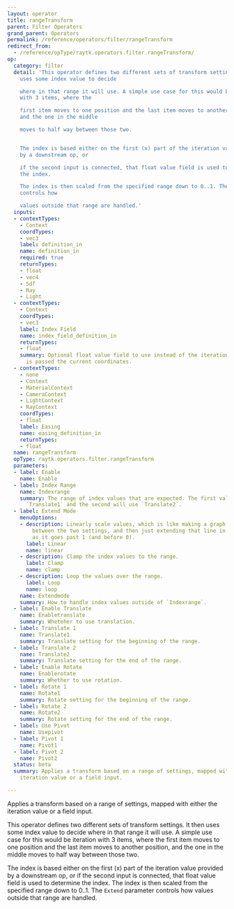 ```yaml
---
layout: operator
title: rangeTransform
parent: Filter Operators
grand_parent: Operators
permalink: /reference/operators/filter/rangeTransform
redirect_from:
  - /reference/opType/raytk.operators.filter.rangeTransform/
op:
  category: filter
  detail: 'This operator defines two different sets of transform settings. It then
    uses some index value to decide

    where in that range it will use. A simple use case for this would be iteration
    with 3 items, where the

    first item moves to one position and the last item moves to another position,
    and the one in the middle

    moves to half way between those two.


    The index is based either on the first (x) part of the iteration value provided
    by a downstream op, or

    if the second input is connected, that float value field is used to determine
    the index.

    The index is then scaled from the specified range down to 0..1. The `Extend` parameter
    controls how

    values outside that range are handled.'
  inputs:
  - contextTypes:
    - Context
    coordTypes:
    - vec3
    label: definition_in
    name: definition_in
    required: true
    returnTypes:
    - float
    - vec4
    - Sdf
    - Ray
    - Light
  - contextTypes:
    - Context
    coordTypes:
    - vec3
    label: Index Field
    name: index_field_definition_in
    returnTypes:
    - float
    summary: Optional float value field to use instead of the iteration value. It
      is passed the current coordinates.
  - contextTypes:
    - none
    - Context
    - MaterialContext
    - CameraContext
    - LightContext
    - RayContext
    coordTypes:
    - float
    label: Easing
    name: easing_definition_in
    returnTypes:
    - float
  name: rangeTransform
  opType: raytk.operators.filter.rangeTransform
  parameters:
  - label: Enable
    name: Enable
  - label: Index Range
    name: Indexrange
    summary: The range of index values that are expected. The first value will use
      `Translate1` and the second will use `Translate2`.
  - label: Extend Mode
    menuOptions:
    - description: Linearly scale values, which is like making a graph with a line
        between the two settings, and then just extending that line in the same direction
        as it goes past 1 (and before 0).
      label: Linear
      name: linear
    - description: Clamp the index values to the range.
      label: Clamp
      name: clamp
    - description: Loop the values over the range.
      label: Loop
      name: loop
    name: Extendmode
    summary: How to handle index values outside of `Indexrange`.
  - label: Enable Translate
    name: Enabletranslate
    summary: Wheteher to use translation.
  - label: Translate 1
    name: Translate1
    summary: Translate setting for the beginning of the range.
  - label: Translate 2
    name: Translate2
    summary: Translate setting for the end of the range.
  - label: Enable Rotate
    name: Enablerotate
    summary: Whether to use rotation.
  - label: Rotate 1
    name: Rotate1
    summary: Rotate setting for the beginning of the range.
  - label: Rotate 2
    name: Rotate2
    summary: Rotate setting for the end of the range.
  - label: Use Pivot
    name: Usepivot
  - label: Pivot 1
    name: Pivot1
  - label: Pivot 2
    name: Pivot2
  status: beta
  summary: Applies a transform based on a range of settings, mapped with either the
    iteration value or a field input.

---
```



Applies a transform based on a range of settings, mapped with either the iteration value or a field input.

This operator defines two different sets of transform settings. It then uses some index value to decide
where in that range it will use. A simple use case for this would be iteration with 3 items, where the
first item moves to one position and the last item moves to another position, and the one in the middle
moves to half way between those two.

The index is based either on the first (x) part of the iteration value provided by a downstream op, or
if the second input is connected, that float value field is used to determine the index.
The index is then scaled from the specified range down to 0..1. The `Extend` parameter controls how
values outside that range are handled.